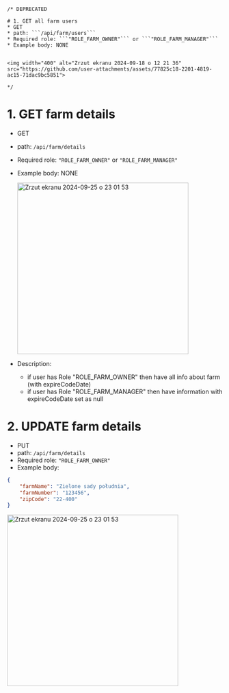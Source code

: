 ```
/* DEPRECATED

# 1. GET all farm users
* GET
* path: ```/api/farm/users```
* Required role: ```"ROLE_FARM_OWNER"``` or ```"ROLE_FARM_MANAGER"```
* Example body: NONE


<img width="400" alt="Zrzut ekranu 2024-09-18 o 12 21 36" src="https://github.com/user-attachments/assets/77825c18-2201-4819-ac15-71dac9bc5851">

*/
```

# 1. GET farm details
* GET
* path: ```/api/farm/details```
* Required role: ```"ROLE_FARM_OWNER"``` or ```"ROLE_FARM_MANAGER"```
* Example body: NONE

  <img width="400" alt="Zrzut ekranu 2024-09-25 o 23 01 53" src="https://github.com/user-attachments/assets/ef76075a-75fe-4f08-ae8a-95eab60bdfc1">

* Description:
   - if user has Role "ROLE_FARM_OWNER" then have all info about farm (with expireCodeDate)
   - if user has Role "ROLE_FARM_MANAGER" then have information with expireCodeDate set as null
 
# 2. UPDATE farm details
* PUT
* path: ```/api/farm/details```
* Required role: ```"ROLE_FARM_OWNER"```
* Example body:
``` json
{
    "farmName": "Zielone sady południa",
    "farmNumber": "123456",
    "zipCode": "22-400"
}
```
<img width="400" alt="Zrzut ekranu 2024-09-25 o 23 01 53" src="https://github.com/user-attachments/assets/41962e0f-f88f-4104-b9e9-821fcb5f8614">



